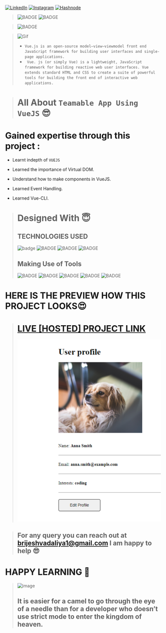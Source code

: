 
<!-- Social Links -->

[![LinkedIn][linkedin-shield]][linkedin-url]
[![Instagram][instagram-shield]][instagram-url]
[![Hashnode][hashnode-shield]][hashnode-url]



>![BADGE](https://img.shields.io/badge/HTML-CSS-lightgrey)
>![BADGE](https://img.shields.io/badge/VUEJS-lightgrey)

>![BADGE](https://img.shields.io/badge/MADE%20WITH%20FUN%20BY-BRIJESH%20VADALIA-blue)


> ![Gif](https://camo.githubusercontent.com/24b74a4d1a25c46e8d68cb58bba4df3de1059a53f0ef85d9a4be281e7a69a887/68747470733a2f2f7468756d62732e6766796361742e636f6d2f50696e6b5069657263696e6742756c6c2d73697a655f726573747269637465642e676966)
> - `Vue.js is an open-source model–view–viewmodel front end JavaScript framework for building user interfaces and single-page applications.`
> - ` Vue. js (or simply Vue) is a lightweight, JavaScript framework for building reactive web user interfaces. Vue extends standard HTML and CSS to create a suite of powerful tools for building the front end of interactive web applications.`

> # All About `Teamable App Using VueJS` 😎

# **Gained expertise through this project :**

- Learnt indepth of `VUEJS` 

- Learned the importance of Virtual DOM.

- Understand how to make components in VueJS.

- Learned Event Handling. 

- Learned Vue-CLI.

># Designed With 😇
>## TECHNOLOGIES USED 
>![badge](https://img.shields.io/badge/HTML5-HTML5-orange)
![BADGE](https://img.shields.io/badge/CSS3-CSS3-blue)
![BADGE](https://img.shields.io/badge/JAVASCRIPT-JAVASCRIPT-yellow)
![BADGE](https://img.shields.io/badge/VUEJS-VUEJS-green)
>## Making Use of Tools
>![BADGE](https://img.shields.io/badge/GOOGLE-CHROME-blue)
>![BADGE](https://img.shields.io/badge/GIT-HUB-lightgrey)
>![BADGE](https://img.shields.io/badge/VS-CODE-blue)
>![BADGE](https://img.shields.io/badge/GIT-GIT-orange)
>![BADGE](https://img.shields.io/badge/VERCEL-VERCEL-blue)


# HERE IS THE PREVIEW HOW THIS PROJECT LOOKS😍
># [LIVE [HOSTED] PROJECT LINK](https://teamable-app-using-vue-js.vercel.app/ "Teamable App")
>![Screenshot](./screenshot/screenshot-1.png)


>## For any query you can reach out at brijeshvadaliya1@gmail.com I am happy to help 😎

# HAPPY LEARNING 🤩
>![image](https://raw.githubusercontent.com/ikeyurp/ikeyurp/master/src/Comp-Man.gif)
>##  It is easier for a camel to go through the eye of a needle than for a developer who doesn’t use strict mode to enter the kingdom of heaven.








<!-- Linkedin -->

[linkedin-shield]: https://img.shields.io/badge/-LinkedIn-black.svg?style=for-the-badge&logo=linkedin&colorB=0B5FBB
[linkedin-url]: https://www.linkedin.com/in/brijesh-vadaliya-16b3a2202/

<!-- Instagram -->

[instagram-shield]: https://img.shields.io/badge/Instagram-%23E4405F.svg?style=for-the-badge&logo=Instagram&logoColor=white
[instagram-url]: https://www.instagram.com/brijesh_vadaliya_8128/


<!-- Hashnode -->

[hashnode-shield]: https://img.shields.io/badge/Hashnode-2962FF?style=for-the-badge&logo=hashnode&logoColor=white
[hashnode-url]: https://brijeshvadaliya8128.hashnode.dev/




